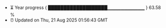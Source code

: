 - ⏳ Year progress { ███████████████████▁▁▁▁▁▁▁▁▁▁▁ } 63.58 %
- ⏰ Updated on Thu, 21 Aug 2025 01:56:43 GMT

